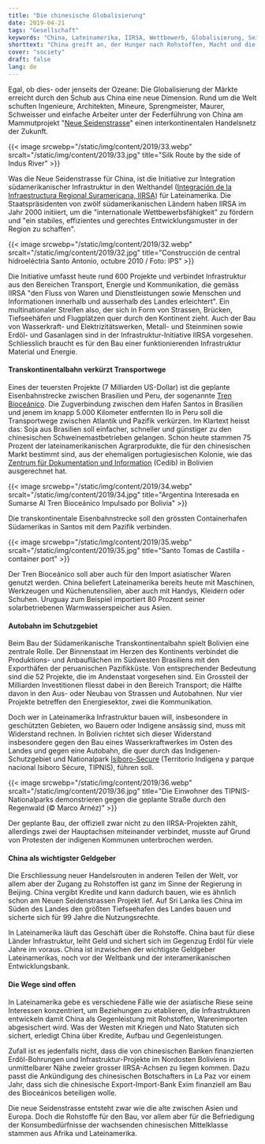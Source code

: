 ```yaml
---
title: "Die chinesische Globalisierung"
date: 2019-04-21
tags: "Gesellschaft"
keywords: "China, Lateinamerika, IIRSA, Wettbewerb, Globalisierung, Seitdenstrasse, Infrastruktur, Welthandel, Transport, Engerie, Kommunikation, Santos, Equador, Bolivien, Peru"
shorttext: "China greift an, der Hunger nach Rohstoffen, Macht und die Mitsprache international."
cover: "society"
draft: false
lang: de
---
```


Egal, ob dies- oder jenseits der Ozeane: Die Globalisierung der Märkte erreicht durch den Schub aus China eine neue Dimension. Rund um die Welt schuften Ingenieure, Architekten, Mineure, Sprengmeister, Maurer, Schweisser und einfache Arbeiter unter der Federführung von China am Mammutprojekt "[Neue Seidenstrasse](http://china.org.cn/business/node_7207419.htm "The Silk Road Economic Belt")" einen interkontinentalen Handelsnetz der Zukunft.

{{< image srcwebp="/static/img/content/2019/33.webp" srcalt="/static/img/content/2019/33.jpg" title="Silk Route by the side of Indus River" >}}

Was die Neue Seidenstrasse für China, ist die Initiative zur Integration südamerikanischer Infrastruktur in den Welthandel ([Integración de la Infraestructura Regional Suramericana, IIRSA](http://www.iirsa.org/ "Integración de la Infraestructura Regional Suramericana")) für Lateinamerika. Die Staatspräsidenten von zwölf südamerikanischen Ländern haben IIRSA im Jahr 2000 initiiert, um die "internationale Wettbewerbsfähigkeit" zu fördern und "ein stabiles, effizientes und gerechtes Entwicklungsmuster in der Region zu schaffen".

{{< image srcwebp="/static/img/content/2019/32.webp" srcalt="/static/img/content/2019/32.jpg" title="Construcción de central hidroeléctria Santo Antonio, octubre 2010 / Foto: IPS" >}}

Die Initiative umfasst heute rund 600 Projekte und verbindet Infrastruktur aus den Bereichen Transport, Energie und Kommunikation, die gemäss IIRSA "den Fluss von Waren und Dienstleistungen sowie Menschen und Informationen innerhalb und ausserhalb des Landes erleichtert". Ein multinationaler Streifen also, der sich in Form von Strassen, Brücken, Tiefseehäfen und Flugplätzen quer durch den Kontinent zieht. Auch der Bau von Wasserkraft- und Elektrizitätswerken, Metall- und Steinminen sowie Erdöl- und Gasanlagen sind in der Infrastruktur-Initiative IIRSA vorgesehen. Schliesslich braucht es für den Bau einer funktionierenden Infrastruktur Material und Energie.

#### Transkontinentalbahn verkürzt Transportwege

Eines der teuersten Projekte (7 Milliarden US-Dollar) ist die geplante Eisenbahnstrecke zwischen Brasilien und Peru, der sogenannte [Tren Bioceánico](http://www.iirsa.org/proyectos/detalle_proyecto.aspx?h=1351 "Tren Bioceánico"). Die Zugverbindung zwischen dem Hafen Santos in Brasilien und jenem im knapp 5.000 Kilometer entfernten Ilo in Peru soll die Transportwege zwischen Atlantik und Pazifik verkürzen. Im Klartext heisst das: Soja aus Brasilien soll einfacher, schneller und günstiger zu den chinesischen Schweinemastbetrieben gelangen. Schon heute stammen 75 Prozent der lateinamerikanischen Agrarprodukte, die für den chinesischen Markt bestimmt sind, aus der ehemaligen portugiesischen Kolonie, wie das [Zentrum für Dokumentation und Information](https://cedib.org/ "CEDIB es una organización civil sin ánimo de lucro que brinda desde 1970 servicios de información y consulta documental sobre temas sociales de Bolivia y América Latina con una mirada crítica") (Cedib) in Bolivien ausgerechnet hat.

{{< image srcwebp="/static/img/content/2019/34.webp" srcalt="/static/img/content/2019/34.jpg" title="Argentina Interesada en Sumarse Al Tren Bioceánico Impulsado por Bolivia" >}}

Die transkontinentale Eisenbahnstrecke soll den grössten Containerhafen Südamerikas in Santos mit dem Pazifik verbinden.

{{< image srcwebp="/static/img/content/2019/35.webp" srcalt="/static/img/content/2019/35.jpg" title="Santo Tomas de Castilla - container port" >}}

Der Tren Bioceánico soll aber auch für den Import asiatischer Waren genutzt werden. China beliefert Lateinamerika bereits heute mit Maschinen, Werkzeugen und Küchenutensilien, aber auch mit Handys, Kleidern oder Schuhen. Uruguay zum Beispiel importiert 80 Prozent seiner solarbetriebenen Warmwasserspeicher aus Asien.

#### Autobahn im Schutzgebiet

Beim Bau der Südamerikanische Transkontinentalbahn spielt Bolivien eine zentrale Rolle. Der Binnenstaat im Herzen des Kontinents verbindet die Produktions- und Anbauflächen im Südwesten Brasiliens mit den Exporthäfen der peruanischen Pazifikküste. Von entsprechender Bedeutung sind die 52 Projekte, die im Andenstaat vorgesehen sind. Ein Grossteil der Milliarden Investitionen fliesst dabei in den Bereich Transport; die Hälfte davon in den Aus- oder Neubau von Strassen und Autobahnen. Nur vier Projekte betreffen den Energiesektor, zwei die Kommunikation.

Doch wer in Lateinamerika Infrastruktur bauen will, insbesondere in geschützten Gebieten, wo Bauern oder Indigene ansässig sind, muss mit Widerstand rechnen. In Bolivien richtet sich dieser Widerstand insbesondere gegen den Bau eines Wasserkraftwerkes im Osten des Landes und gegen eine Autobahn, die quer durch das Indigenen-Schutzgebiet und Nationalpark [Isiboro-Secure](http://www.parkswatch.org/parkprofile.php?l=eng&country=bol&park=isnp&page=inf# "Isiboro Sécure") (Territorio Indígena y parque nacional Isiboro Sécure, TIPNIS), führen soll.

{{< image srcwebp="/static/img/content/2019/36.webp" srcalt="/static/img/content/2019/36.jpg" title="Die Einwohner des TIPNIS-Nationalparks demonstrieren gegen die geplante Straße durch den Regenwald (© Marco Arnéz)" >}}

Der geplante Bau, der offiziell zwar nicht zu den IIRSA-Projekten zählt, allerdings zwei der Hauptachsen miteinander verbindet, musste auf Grund von Protesten der indigenen Kommunen unterbrochen werden. 

#### China als wichtigster Geldgeber

Die Erschliessung neuer Handelsrouten in anderen Teilen der Welt, vor allem aber der Zugang zu Rohstoffen ist ganz im Sinne der Regierung in Beijing. China vergibt Kredite und kann dadurch bauen, wie es ähnlich schon am Neuen Seidenstrassen Projekt lief. Auf Sri Lanka lies China im Süden des Landes den größten Tiefseehafen des Landes bauen und sicherte sich für 99 Jahre die Nutzungsrechte. 

In Lateinamerika läuft das Geschäft über die Rohstoffe. China baut für diese Länder Infrastruktur, leiht Geld und sichert sich im Gegenzug Erdöl für viele Jahre im voraus. China ist inzwischen der wichtigste Geldgeber Lateinamerikas, noch vor der Weltbank und der interamerikanischen Entwicklungsbank.

#### Die Wege sind offen

In Lateinamerika gebe es verschiedene Fälle wie der asiatische Riese seine Interessen konzentriert, um Beziehungen zu etablieren, die Infrastrukturen entwickeln damit China als Gegenleistung mit Rohstoffen, Warenimporten abgesischert wird. Was der Westen mit Kriegen und Nato Statuten sich sichert, erledigt China über Kredite, Aufbau und Gegenleistungen. 

Zufall ist es jedenfalls nicht, dass die von chinesischen Banken finanzierten Erdöl-Bohrungen und Infrastruktur-Projekte im Nordosten Boliviens in unmittelbarer Nähe zweier grosser IIRSA-Achsen zu liegen kommen. Dazu passt die Ankündigung des chinesischen Botschafters in La Paz vor einem Jahr, dass sich die chinesische Export-Import-Bank Exim finanziell am Bau des Bioceánicos beteiligen wolle.

Die neue Seidenstrasse entsteht zwar wie die alte zwischen Asien und Europa. Doch die Rohstoffe für den Bau, vor allem aber für die Befriedigung der Konsumbedürfnisse der wachsenden chinesischen Mittelklasse stammen aus Afrika und Lateinamerika. 
